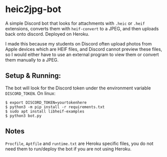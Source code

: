 # heic2jpg-bot
A simple Discord bot that looks for attachments with `.heic` or `.heif` extensions,
converts them with `heif-convert` to a JPEG, and then uploads back onto discord. Deployed on Heroku.

I made this because my students on Discord often upload photos from Apple devices which are HEIF files, and
Discord cannot preview these files, so I would either have to use an external program to view them
or convert them manually to a JPEG.

## Setup & Running:

The bot will look for the Discord token under the environment variable `DISCORD_TOKEN`. On linux:

```
$ export DISCORD_TOKEN=yourtokenhere
$ python3 -m pip install -r requirements.txt
$ sudo apt install libheif-examples
$ python3 bot.py
```

## Notes
`Procfile`, `Aptfile` and `runtime.txt` are Heroku specific files, you do not need them to run/deploy the bot if you are not using Heroku.
